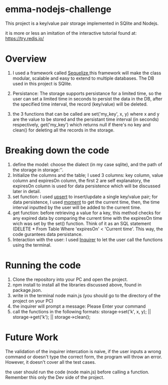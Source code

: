 # emma-nodejs-challenge
This project is a key/value pair storage implemented in SQlite and Nodejs. 

it is more or less an imitation of the interactive tutorial found at: https://try.redis.io/

# Overview

1. I used a framework called [Sequelize](https://sequelize.org/),this framework will make the class modular, scalable and easy to extend to multiple databases. The DB used in this project is SQlite.

2. Persistance: The storage supports persistance for a limited time, so the user can set a limited time in seconds to persist the data in the DB, after the specified time interval, the record (key/value) will be deleted.

3. the 3 functions that can be called are set('my_key', x, y) where x and y are the value to be stored and the persistant time interval (in seconds) respectively, get('my_key') which returns null if there's no key and clean() for deleting all the records in the storage.

# Breaking down the code

1. define the model: choose the dialect (in my case sqlite), and the path of the storage in storage:''.
2. Initialize the columns and the table; I used 3 columns: key column, value column and expiresOn column, the first 2 are self explanatory, the expiresOn column is used for data persistence which will be discussed later in detail.
3. set function: I used [upsert](https://sequelize.org/master/class/lib/model.js~Model.html#static-method-upsert) to insert/update a single key/value pair; for data persistence, I used [moment](https://momentjs.com/) to get the current time, then, the time interval inputted by the user will be added to the current time.
4. get function: before retrieving a value for a key, this method checks for any expired data by comparing the current time with the expiresOn time wich was set by the set() function. Think of it as an SQL statement (DELETE * From Table Where 'expiresOn' < 'Current time'. This way, the code gurantees data persistance. 
5. Interaction with the user: I used [Inquirer](https://www.npmjs.com/package/inquirer) to let the user call the functions using the terminal.

# Running the code

1. Clone the repository into your PC and open the project. 
2. npm install to install all the libraries discussed above, found in package.json.
3. write in the terminal node main.js (you should go to the directory of the project on your PC)
4. the inquirer will prompt a message: Please Enter your command 
5. call the functions in the following formats: storage->set('k', x, y); || storage->get('k'); || storage->clean();

# Future Work

The validation of the inquirer intercation is naive, if the user inputs a wrong command or doesn't type the correct form, the program will throw an error. However, it doesn't cover all the test cases. 

the user should run the code (node main.js) before calling a function. Remember this only the Dev side of the project.
